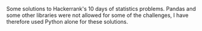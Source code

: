 Some solutions to Hackerrank's 10 days of statistics problems. Pandas and some other libraries were not allowed for some of the challenges, I have therefore used Python alone for these solutions. 

